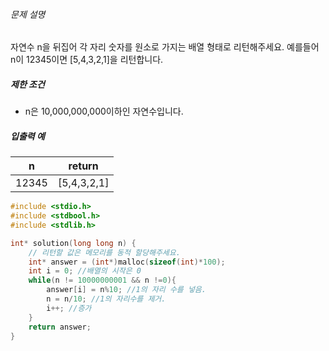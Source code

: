 ###### 문제 설명

자연수 n을 뒤집어 각 자리 숫자를 원소로 가지는 배열 형태로 리턴해주세요. 예를들어 n이 12345이면 [5,4,3,2,1]을 리턴합니다.

##### 제한 조건

- n은 10,000,000,000이하인 자연수입니다.

##### 입출력 예

| n     | return      |
| ----- | ----------- |
| 12345 | [5,4,3,2,1] |

```c
#include <stdio.h>
#include <stdbool.h>
#include <stdlib.h>

int* solution(long long n) {
    // 리턴할 값은 메모리를 동적 할당해주세요.
    int* answer = (int*)malloc(sizeof(int)*100);
    int i = 0; //배열의 시작은 0
    while(n != 10000000001 && n !=0){
        answer[i] = n%10; //1의 자리 수를 넣음.
        n = n/10; //1의 자리수를 제거.
        i++; //증가
    }
    return answer;
}
```